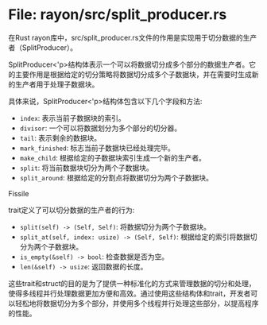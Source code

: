 # File: rayon/src/split_producer.rs

在Rust rayon库中，src/split_producer.rs文件的作用是实现用于切分数据的生产者（SplitProducer）。

SplitProducer<'p>结构体表示一个可以将数据切分成多个部分的数据生产者。它的主要作用是根据给定的切分策略将数据切分成多个子数据块，并在需要时生成新的生产者用于处理子数据块。

具体来说，SplitProducer<'p>结构体包含以下几个字段和方法:
- `index`: 表示当前子数据块的索引。
- `divisor`: 一个可以将数据划分为多个部分的切分器。
- `tail`: 表示剩余的数据块。
- `mark_finished`: 标志当前子数据块已经处理完毕。
- `make_child`: 根据给定的子数据块索引生成一个新的生产者。
- `split`: 将当前数据块切分为两个子数据块。
- `split_around`: 根据给定的分割点将数据切分为两个子数据块。

Fissile<P> trait定义了可以切分数据的生产者的行为:
- `split(self) -> (Self, Self)`: 将数据切分为两个子数据块。
- `split_at(self, index: usize) -> (Self, Self)`: 根据给定的索引将数据切分为两个子数据块。
- `is_empty(&self) -> bool`: 检查数据是否为空。
- `len(&self) -> usize`: 返回数据的长度。

这些trait和struct的目的是为了提供一种标准化的方式来管理数据的切分和处理，使得多线程并行处理数据更加方便和高效。通过使用这些结构体和trait，开发者可以轻松地将数据切分为多个部分，并使用多个线程并行处理这些部分，以提高程序的性能。

